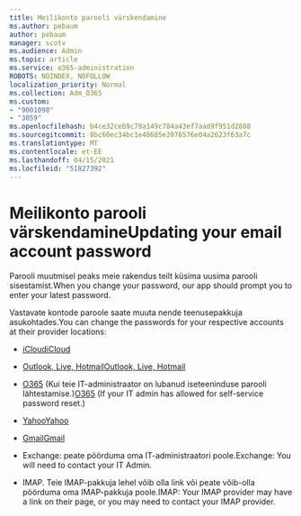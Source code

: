 ```yaml
---
title: Meilikonto parooli värskendamine
ms.author: pebaum
author: pebaum
manager: scotv
ms.audience: Admin
ms.topic: article
ms.service: o365-administration
ROBOTS: NOINDEX, NOFOLLOW
localization_priority: Normal
ms.collection: Adm_O365
ms.custom:
- "9001098"
- "3059"
ms.openlocfilehash: b4ce32ceb9c79a149c784a43ef7aad9f951d2888
ms.sourcegitcommit: 8bc60ec34bc1e40685e3976576e04a2623f63a7c
ms.translationtype: MT
ms.contentlocale: et-EE
ms.lasthandoff: 04/15/2021
ms.locfileid: "51827392"
---
```

# <a name="updating-your-email-account-password"></a><span data-ttu-id="a78b2-102">Meilikonto parooli värskendamine</span><span class="sxs-lookup"><span data-stu-id="a78b2-102">Updating your email account password</span></span>

<span data-ttu-id="a78b2-103">Parooli muutmisel peaks meie rakendus teilt küsima uusima parooli sisestamist.</span><span class="sxs-lookup"><span data-stu-id="a78b2-103">When you change your password, our app should prompt you to enter your latest password.</span></span>

<span data-ttu-id="a78b2-104">Vastavate kontode paroole saate muuta nende teenusepakkuja asukohtades.</span><span class="sxs-lookup"><span data-stu-id="a78b2-104">You can change the passwords for your respective accounts at their provider locations:</span></span>

- [<span data-ttu-id="a78b2-105">iCloud</span><span class="sxs-lookup"><span data-stu-id="a78b2-105">iCloud</span></span>](https://support.apple.com/HT201487)

- [<span data-ttu-id="a78b2-106">Outlook, Live, Hotmail</span><span class="sxs-lookup"><span data-stu-id="a78b2-106">Outlook, Live, Hotmail</span></span>](https://account.live.com/password/reset)

- <span data-ttu-id="a78b2-107">[O365](https://passwordreset.microsoftonline.com) (Kui teie IT-administraator on lubanud iseteeninduse parooli lähtestamise.)</span><span class="sxs-lookup"><span data-stu-id="a78b2-107">[O365](https://passwordreset.microsoftonline.com) (If your IT admin has allowed for self-service password reset.)</span></span>

- [<span data-ttu-id="a78b2-108">Yahoo</span><span class="sxs-lookup"><span data-stu-id="a78b2-108">Yahoo</span></span>](https://login.yahoo.com/account/challenge/username?done=https%3A%2F%2Fwww.yahoo.com%2F&authMechanism=secondary&chllngnm=base&sessionIndex=QQ--)

- [<span data-ttu-id="a78b2-109">Gmail</span><span class="sxs-lookup"><span data-stu-id="a78b2-109">Gmail</span></span>](https://support.google.com/mail/answer/41078?co=GENIE.Platform%3DDesktop&hl=en)

- <span data-ttu-id="a78b2-110">Exchange: peate pöörduma oma IT-administraatori poole.</span><span class="sxs-lookup"><span data-stu-id="a78b2-110">Exchange: You will need to contact your IT Admin.</span></span>

- <span data-ttu-id="a78b2-111">IMAP. Teie IMAP-pakkuja lehel võib olla link või peate võib-olla pöörduma oma IMAP-pakkuja poole.</span><span class="sxs-lookup"><span data-stu-id="a78b2-111">IMAP: Your IMAP provider may have a link on their page, or you may need to contact your IMAP provider.</span></span>
